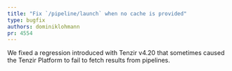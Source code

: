 ```yaml
---
title: "Fix `/pipeline/launch` when no cache is provided"
type: bugfix
authors: dominiklohmann
pr: 4554
---
```


We fixed a regression introduced with Tenzir v4.20 that sometimes caused the
Tenzir Platform to fail to fetch results from pipelines.
